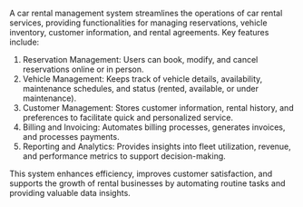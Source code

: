 A car rental management system streamlines the operations of car rental services, providing functionalities for managing reservations, vehicle inventory, customer information, and rental agreements. Key features include:

1. Reservation Management: Users can book, modify, and cancel reservations online or in person.
2. Vehicle Management: Keeps track of vehicle details, availability, maintenance schedules, and status (rented, available, or under maintenance).
3. Customer Management: Stores customer information, rental history, and preferences to facilitate quick and personalized service.
4. Billing and Invoicing: Automates billing processes, generates invoices, and processes payments.
5. Reporting and Analytics: Provides insights into fleet utilization, revenue, and performance metrics to support decision-making.

This system enhances efficiency, improves customer satisfaction, and supports the growth of rental businesses by automating routine tasks and providing valuable data insights.
